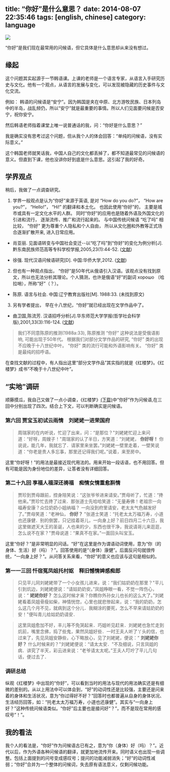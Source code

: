 title: “你好”是什么意思？
date: 2014-08-07 22:35:46
tags: [english, chinese]
category: language
---

![](/images/nihao.jpg)

“你好”是我们现在最常用的问候语，但它具体是什么意思却从来没有想过。

<!--more-->

## 缘起

这个问题其实起源于一节韩语课。上课的老师是一个语言专家，从语言入手研究历史与文化。他有一个观点，从语言的发展与变化，可以发现被隐藏的历史事件与文化交流。

例如： 韩语的问候语是“安宁”。因为韩国是夹在中原、北方游牧民族、日本列岛中的半岛，战乱频仍，所以“安宁”就是最重要的事情。所以人们见面要问候是否安宁，祝你安宁。

然后韩语老师指着课堂上唯一说普通话的我，问：“你好是什么意思？”

我是确实没有思考过这个问题，但从我个人的体会回答：“单纯的问候语，没有实际意义。”

这个韩国老师就笑话我，中国人自己的文化都丢掉了，都不知道最常见的问候语的意义。但直到下课，他也没讲你好到底是什么意思。这引起了我的好奇。

## 学界观点

稍后，我做了一点调查研究。

1. 学界一般观点是认为“你好”来源于英语, 是对 “How do you do?”， “How are you?”， “Hello!”， “Hi!” 的翻译和本土化。 也因此使用“你好”的， 主要是城市或具有一定文化水平的人群。 同时“你好”的应用也是随着外语及外国文化的引进和流行， 逐渐流传、推广和流行起来的。 与中国传统问候语 “吃了吗” 相比较， “你好” 更为尊重个人隐私和个人自由， 所以从文化圈和外教等正式场合逐渐扩散开来, 进入日常应用。 

  + 肖亚丽. 见面语转变与中国社会变迁--以“吃了吗”到“你好”的变化为例分析[J]. 黔东南民族师范高等专科学校学报,2005,23(1):44-52. ([文献](/docs/xiaoyali2005.pdf))

  + 徐强. 现代汉语问候语研究[D]. 中国:华侨大学,2012. ([文献](/docs/xuqiang2012.pdf))

2. 但也有一种观点指出， “你好”是50年代从俄语引入汉语。该观点没有找到原文，所以也无法分析其理论。个人猜测，也许是俄语“好”的副词 хорошо （哈拉哨），所称“好”（？）。

  + 陈原. 语言与社会. 中国:辽宁教育出版社[M]. 1988:33. (未找到原文)

3. 另有学者提出， 早在十八世纪，“你好”就已经出现在文学作品中了。

  + 曲卫国,陈流芳. 汉语招呼分析[J].华东师范大学学报(哲学社会科学版),2001,33(3):116-124. ([文献](/docs/quweiguo2001.pdf))

> 我们不同意陈原的推测(1988a:33), 陈原推测 “你好” 这种说法是受俄语影响, 可能出现于50年代。 根据我们对部分文学作品的研究, “你好” 类的出现不应晚于十八世纪中叶。 “你好” 类的流行可能和外语影响有关。 “你好” 类是最纯的招呼语。 

在查找文献的过程中，有人指出这里“部分文学作品”其实指的就是《红楼梦》。《红楼梦》成书“不晚于十八世纪中叶”。

## “实地”调研

顺藤摸瓜，我自己又做了一点小调查，《红楼梦》[(下载)](/docs/hongloumeng.txt)中“你好”作为问候语,在三回中分别出现了四次。结合上下文，可以判断确实是问候语。

### 第六回 贾宝玉初试云雨情　刘姥姥一进荣国府

> 周瑞家的在内听说，忙迎了出来，问：“是那位？"刘姥姥忙迎上来问道：“好呀，周嫂子！"周瑞家的认了半日，方笑道：“刘姥姥， **你好呀！** 你说说，能几年，我就忘了．请家里来坐罢。”刘姥姥一壁里走着，一壁笑说道：“你老是贵人多忘事，那里还记得我们呢。”说着，来至房中。

这里“你好呀！”的用法是最接近现代用法的。用来开始一段话语，也不用回答。但有可能是因为身份地位的差异，让答者没有详细回答。

### 第二十九回 享福人福深还祷福　痴情女情重愈斟情

> 贾珍到贾母跟前，控身陪笑说：“这张爷爷进来请安。”贾母听了，忙道：“搀他来。”贾珍忙去搀了过来．那张道士先哈哈笑道：“无量寿佛！老祖宗一向福寿安康？众位奶奶小姐纳福？    一向没到府里请安，老太太气色越发好了。”贾母笑道：“老神仙， **你好？** "张道士笑道：“托老太太万福万寿，小道也还康健．别的倒罢，只记挂着哥儿，一向身上好？前日四月二十六日，我这里做遮天大王的圣诞，人也来的少，东西也很干净，我说请哥儿来逛逛，怎么说不在家？"贾母说道：“果真不在家。”一面回头叫宝玉。

这里“你好？”是非常明显的问话。“好”在这里是作为谓语动词使用，意为“你（的身体、生活）好（吗）？”。回答使用的是“（身体）康健”。后面反问句就很传统，“一向身上好？”。从问答关系来看，“你好”的意义也应该与这句是相似的。

### 第一一三回 忏宿冤凤姐托村妪　释旧憾情婢感痴郎

> 只见平儿同刘姥姥带了一个小女孩儿进来，说：“我们姑奶奶在那里？"平儿引到炕边，刘姥姥便说：“请姑奶奶安。”凤姐睁眼一看，不觉一阵伤心，说：“ **姥姥你好？** 怎么这时候才来？你瞧你外孙女儿也长的这么大了。”刘姥姥看着凤姐骨瘦如柴，神情恍惚，心里也就悲惨起来，说：“我的奶奶，怎么这几个月不见，就病到这个分儿．我糊涂的要死，怎么不早来请姑奶奶的安！"便叫青儿给姑奶奶请安．

> 这里凤姐愈加不好，丰儿等不免哭起来．巧姐听见赶来．刘姥姥也急忙走到炕前，嘴里念佛，捣了些鬼，果然凤姐好些．一时王夫人听了丫头的信，也过来了，先见凤姐安静些，心下略放心，见了刘姥姥，便说：“ **刘姥姥你好？** 什么时候来的？"刘姥姥便说：“请太太安．"不及细说，只言凤姐的病．讲究了半天，彩云进来说：“老爷请太太呢。”王夫人叮咛了平儿几句话，便过去了．

### 调研总结

纵观《红楼梦》中出现的“你好”，可以看到当时的用法与现代的用法确实还是有细微的差别的。从以上用法中可以体会到，“好”的动词性还是比较强，主要还是问来着的身体和生活状况，意为“你过得好不好？”回答时也都普遍从自身的身体状况、生活经历回答，如：“托老太太万福万寿，小道也还康健”。其实与“一向身上好？”这种传统问候语类似。“你好”后主要也是接问好“？”，而不是现在常用的感叹号“！”。

## 我的看法

我个人的看法是，“你好”作为问候语古已有之，意为“你（身体）好（吗）？”。近代以后，作为外语各种问候语的翻译，就更加地流传开来。同时语义也出现一些调整。包括上面提到的问号变成感叹号；提问的功能减弱消失；“好”的动词性减弱；“你好”合并为一个整体的问候词，失去原有语法意义，仅剩问候功能。
